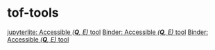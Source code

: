 # tof-tools

[jupyterlite: Accessible _(**Q**, E)_ tool](https://g5t.github.io/tof-tools/lab?path=accessible.ipynb)
[Binder: Accessible _(**Q**, E)_ tool](https://mybinder.org/v2/gh/g5t/tof-tools/HEAD?urlpath=voila%2Frender%2Flocal%2FaccessibleQEtool.ipynb)
[Binder: Accessible _(**Q**, E)_ tool](https://mybinder.org/v2/gh/g5t/tof-tools/HEAD?urlpath=voila%2Frender%2Fcontent%2Faccessible.ipynb)

